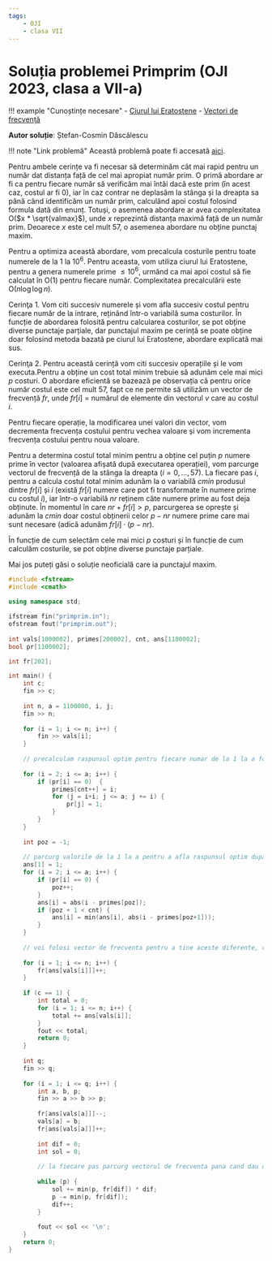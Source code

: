 ```yaml
---
tags:
    - OJI
    - clasa VII
---
```


# Soluția problemei Primprim (OJI 2023, clasa a VII-a)

!!! example "Cunoștințe necesare"
    - [Ciurul lui Eratostene](https://edu.roalgo.ro/usor/sieve/)
    - [Vectori de frecvență](https://edu.roalgo.ro/usor/frequency-arrays/)

**Autor soluție**: Ștefan-Cosmin Dăscălescu

!!! note "Link problemă"
    Această problemă poate fi accesată [aici](https://kilonova.ro/problems/514/).

Pentru ambele cerințe va fi necesar să determinăm cât mai rapid pentru un număr dat distanța față de cel mai apropiat număr prim. O primă abordare ar fi ca pentru fiecare număr să verificăm mai întâi dacă este prim (în acest caz, costul ar fi 0), iar în caz contrar ne deplasăm la stânga și la dreapta sa până când identificăm un număr prim, calculând apoi costul folosind formula dată din enunț. Totuși, o asemenea abordare ar avea complexitatea O($x * \sqrt{valmax}$), unde $x$ reprezintă distanța maximă față de un număr prim. Deoarece $x$ este cel mult 57, o asemenea abordare nu obține punctaj maxim.

Pentru a optimiza această abordare, vom precalcula costurile pentru toate numerele de la 1 la $10^6$. Pentru aceasta, vom utiliza ciurul lui Eratostene, pentru a genera numerele prime $\leq 10^6$, urmând ca mai apoi costul să fie calculat în O(1) pentru fiecare număr. Complexitatea precalculării este O($n \log \log n$).

Cerinţa 1. Vom citi succesiv numerele și vom afla succesiv costul pentru fiecare număr de la intrare, reținând într-o variabilă suma costurilor. În funcție de abordarea folosită pentru calcularea costurilor, se pot obține diverse punctaje parțiale, dar punctajul maxim pe cerință se poate obține doar folosind metoda bazată pe ciurul lui Eratostene, abordare explicată mai sus.

Cerinţa 2. Pentru această cerință vom citi succesiv operațiile și le vom executa.Pentru a obține un cost total minim trebuie să adunăm cele mai mici $p$ costuri. O abordare eficientă se bazează pe observația că pentru orice număr costul este cel mult 57, fapt ce ne permite să utilizăm un vector de frecvență $fr$, unde $fr[i]$ = numărul de elemente din vectorul $v$ care au costul $i$. 

Pentru fiecare operație, la modificarea unei valori din vector, vom decrementa frecvența costului pentru vechea valoare și vom incrementa frecvența costului pentru noua valoare. 

Pentru a determina costul total minim pentru a obține cel puțin $p$ numere prime în vector (valoarea afișată după executarea operației), vom parcurge vectorul de frecvență de la stânga la dreapta ($i=0, \dots, 57$). La fiecare pas $i$, pentru a calcula costul total minim adunăm la o variabilă $cmin$ produsul dintre $fr[i]$ și $i$ (există $fr[i]$ numere care pot fi transformate în numere prime cu costul $i$), iar într-o variabilă $nr$ reținem câte numere prime au fost deja obținute. În momentul în care $nr+fr[i]>p$, parcurgerea se oprește și adunăm la $cmin$ doar costul obținerii celor $p-nr$ numere prime care mai sunt necesare (adică adunăm $fr[i] \cdot (p-nr)$.

În funcție de cum selectăm cele mai mici $p$ costuri și în funcție de cum calculăm costurile, se pot obține diverse punctaje parțiale. 

Mai jos puteți găsi o soluție neoficială care ia punctajul maxim.

```cpp
#include <fstream> 
#include <cmath>
   
using namespace std; 

ifstream fin("primprim.in"); 
ofstream fout("primprim.out"); 
   
int vals[1000002], primes[200002], cnt, ans[1100002];
bool pr[1100002];

int fr[202];

int main() {  
    int c; 
    fin >> c; 
      
    int n, a = 1100000, i, j; 
    fin >> n; 
      
    for (i = 1; i <= n; i++) {
        fin >> vals[i]; 
    }
      
    // precalculam raspunsul optim pentru fiecare numar de la 1 la a folosind ciurul lui Eratostene 
      
    for (i = 2; i <= a; i++) { 
        if (pr[i] == 0)  { 
            primes[cnt++] = i;
            for (j = i+i; j <= a; j += i) {
                pr[j] = 1; 
            }
        } 
    } 
      
    int poz = -1; 
      
    // parcurg valorile de la 1 la a pentru a afla raspunsul optim dupa ce am aflat numerele prime 
    ans[1] = 1; 
    for (i = 2; i <= a; i++) { 
        if (pr[i] == 0) {
            poz++; 
        }
        ans[i] = abs(i - primes[poz]); 
        if (poz + 1 < cnt) {
            ans[i] = min(ans[i], abs(i - primes[poz+1])); 
        }
    } 
      
    // voi folosi vector de frecventa pentru a tine aceste diferente, care de altfel sunt destul de mici 
      
    for (i = 1; i <= n; i++) {
        fr[ans[vals[i]]]++; 
    }
      
    if (c == 1) { 
        int total = 0;           
        for (i = 1; i <= n; i++) {
            total += ans[vals[i]]; 
        }
        fout << total; 
        return 0; 
    } 
      
    int q; 
    fin >> q; 
      
    for (i = 1; i <= q; i++) { 
        int a, b, p; 
        fin >> a >> b >> p; 
          
        fr[ans[vals[a]]]--; 
        vals[a] = b; 
        fr[ans[vals[a]]]++; 
          
        int dif = 0; 
        int sol = 0; 
          
        // la fiecare pas parcurg vectorul de frecventa pana cand dau de p diferente 
          
        while (p) { 
            sol += min(p, fr[dif]) * dif; 
            p -= min(p, fr[dif]); 
            dif++; 
        } 
          
        fout << sol << '\n'; 
    }  
    return 0; 
}
```
